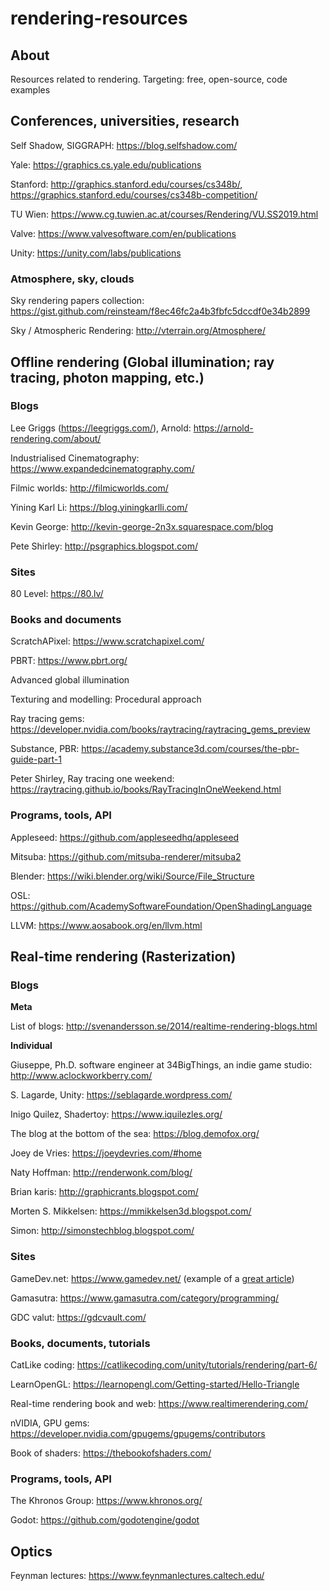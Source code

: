 # rendering-resources

## About
Resources related to rendering. Targeting: free, open-source, code examples 

## Conferences, universities, research

Self Shadow, SIGGRAPH: https://blog.selfshadow.com/

Yale: https://graphics.cs.yale.edu/publications

Stanford: http://graphics.stanford.edu/courses/cs348b/, https://graphics.stanford.edu/courses/cs348b-competition/

TU Wien: https://www.cg.tuwien.ac.at/courses/Rendering/VU.SS2019.html

Valve: https://www.valvesoftware.com/en/publications

Unity: https://unity.com/labs/publications

### Atmosphere, sky, clouds

Sky rendering papers collection: https://gist.github.com/reinsteam/f8ec46fc2a4b3fbfc5dccdf0e34b2899

Sky / Atmospheric Rendering: http://vterrain.org/Atmosphere/

## Offline rendering (Global illumination; ray tracing, photon mapping, etc.)

### Blogs

Lee Griggs (https://leegriggs.com/), Arnold: https://arnold-rendering.com/about/

Industrialised Cinematography: https://www.expandedcinematography.com/

Filmic worlds: http://filmicworlds.com/

Yining Karl Li: https://blog.yiningkarlli.com/

Kevin George: http://kevin-george-2n3x.squarespace.com/blog

Pete Shirley: http://psgraphics.blogspot.com/
### Sites

80 Level: https://80.lv/

### Books and documents

ScratchAPixel: https://www.scratchapixel.com/

PBRT: https://www.pbrt.org/

Advanced global illumination

Texturing and modelling: Procedural approach

Ray tracing gems: https://developer.nvidia.com/books/raytracing/raytracing_gems_preview

Substance, PBR: https://academy.substance3d.com/courses/the-pbr-guide-part-1

Peter Shirley, Ray tracing one weekend: https://raytracing.github.io/books/RayTracingInOneWeekend.html

### Programs, tools, API

Appleseed: https://github.com/appleseedhq/appleseed

Mitsuba: https://github.com/mitsuba-renderer/mitsuba2

Blender: https://wiki.blender.org/wiki/Source/File_Structure

OSL: https://github.com/AcademySoftwareFoundation/OpenShadingLanguage

LLVM: https://www.aosabook.org/en/llvm.html

## Real-time rendering (Rasterization)

### Blogs

**Meta**

List of blogs: http://svenandersson.se/2014/realtime-rendering-blogs.html

**Individual**

Giuseppe, Ph.D. software engineer at 34BigThings, an indie game studio: http://www.aclockworkberry.com/

S. Lagarde, Unity: https://seblagarde.wordpress.com/

Inigo Quilez, Shadertoy: https://www.iquilezles.org/

The blog at the bottom of the sea: https://blog.demofox.org/

Joey de Vries: https://joeydevries.com/#home

Naty Hoffman: http://renderwonk.com/blog/

Brian karis: http://graphicrants.blogspot.com/

Morten S. Mikkelsen: https://mmikkelsen3d.blogspot.com/

Simon: http://simonstechblog.blogspot.com/

### Sites

GameDev.net: https://www.gamedev.net/ (example of a [great article](https://www.gamedev.net/articles/programming/graphics/thin-film-interference-for-computer-graphics-r2962/))

Gamasutra: https://www.gamasutra.com/category/programming/

GDC valut: https://gdcvault.com/

### Books, documents, tutorials
CatLike coding: https://catlikecoding.com/unity/tutorials/rendering/part-6/

LearnOpenGL: https://learnopengl.com/Getting-started/Hello-Triangle

Real-time rendering book and web: https://www.realtimerendering.com/

nVIDIA, GPU gems: https://developer.nvidia.com/gpugems/gpugems/contributors

Book of shaders: https://thebookofshaders.com/

### Programs, tools, API

The Khronos Group: https://www.khronos.org/

Godot: https://github.com/godotengine/godot

## Optics

Feynman lectures: https://www.feynmanlectures.caltech.edu/
